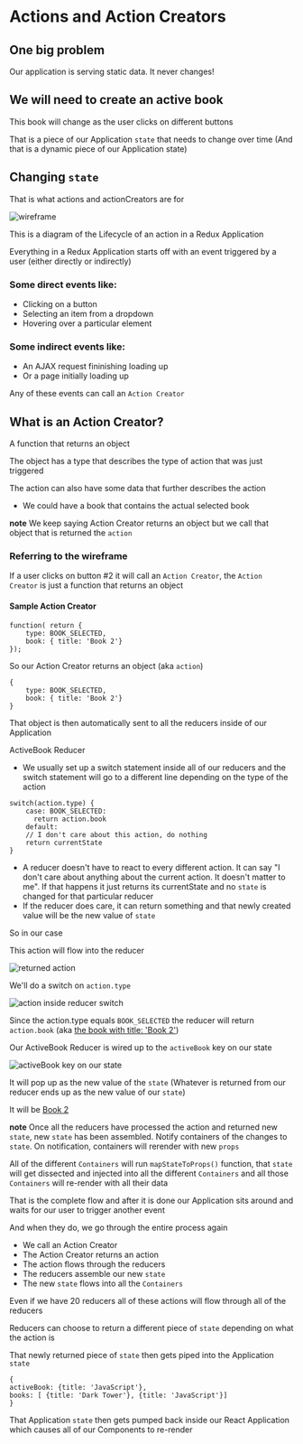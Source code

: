 # Actions and Action Creators
## One big problem
Our application is serving static data. It never changes!

## We will need to create an active book
This book will change as the user clicks on different buttons

That is a piece of our Application `state` that needs to change over time (And that is a dynamic piece of our Application state)

## Changing `state`
That is what actions and actionCreators are for

![wireframe](https://i.imgur.com/1B6uwKC.png)

This is a diagram of the Lifecycle of an action in a Redux Application

Everything in a Redux Application starts off with an event triggered by a user (either directly or indirectly)

### Some **direct** events like:
* Clicking on a button
* Selecting an item from a dropdown
* Hovering over a particular element

### Some **indirect** events like:
* An AJAX request fininishing loading up
* Or a page initially loading up

Any of these events can call an `Action Creator`

## What is an Action Creator?
A function that returns an object

The object has a type that describes the type of action that was just triggered

The action can also have some data that further describes the action

* We could have a book that contains the actual selected book

**note** We keep saying Action Creator returns an object but we call that object that is returned the `action`

### Referring to the wireframe
If a user clicks on button #2 it will call an `Action Creator`, the `Action Creator` is just a function that returns an object

#### Sample Action Creator
```
function( return {
    type: BOOK_SELECTED,
    book: { title: 'Book 2'}
});
```

So our Action Creator returns an object (aka `action`)

```
{
    type: BOOK_SELECTED,
    book: { title: 'Book 2'}
}
```

That object is then automatically sent to all the reducers inside of our Application

ActiveBook Reducer

* We usually set up a switch statement inside all of our reducers and the switch statement will go to a different line depending on the type of the action

```
switch(action.type) {
    case: BOOK_SELECTED:
      return action.book
    default:
    // I don't care about this action, do nothing
    return currentState
}
```

* A reducer doesn't have to react to every different action. It can say "I don't care about anything about the current action. It doesn't matter to me". If that happens it just returns its currentState and no `state` is changed for that particular reducer
* If the reducer does care, it can return something and that newly created value will be the new value of `state`

So in our case

This action will flow into the reducer

![returned action](https://i.imgur.com/8Uf5Xl2.png)

We'll do a switch on `action.type`

![action inside reducer switch](https://i.imgur.com/3i8wgAa.png)

Since the action.type equals `BOOK_SELECTED` the reducer will return `action.book` (aka [the book with title: 'Book 2'](https://i.imgur.com/5KMSwo9.png))

Our ActiveBook Reducer is wired up to the `activeBook` key on our state

![activeBook key on our `state`](https://i.imgur.com/AlO3xz3.png)

It will pop up as the new value of the `state` (Whatever is returned from our reducer ends up as the new value of our `state`)

It will be [Book 2](https://i.imgur.com/M5P67v9.png)

**note** Once all the reducers have processed the action and returned new `state`, new `state` has been assembled. Notify containers of the changes to `state`. On notification, containers will rerender with new `props`

All of the different `Containers` will run `mapStateToProps()` function, that `state` will get dissected and injected into all the different `Containers` and all those `Containers` will re-render with all their data

That is the complete flow and after it is done our Application sits around and waits for our user to trigger another event

And when they do, we go through the entire process again

* We call an Action Creator
* The Action Creator returns an action
* The action flows through the reducers
* The reducers assemble our new `state`
* The new `state` flows into all the `Containers`

Even if we have 20 reducers all of these actions will flow through all of the reducers

Reducers can choose to return a different piece of `state` depending on what the action is

That newly returned piece of `state` then gets piped into the Application `state`

```
{
activeBook: {title: 'JavaScript'},
books: [ {title: 'Dark Tower'}, {title: 'JavaScript'}]
}
```

That Application `state` then gets pumped back inside our React Application which causes all of our Components to re-render

